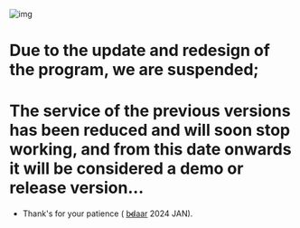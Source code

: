![img](https://github.com/bdaar/Anti-Sanction/blob/main/UI-UX/update.png)

# Due to the update and redesign of the program, we are suspended;

# The service of the previous versions has been reduced and will soon stop working, and from this date onwards it will be considered a demo or release version...

+ Thank's for your patience ( [b̴d̴aar](https://github.com/bdaar) 2024 JAN).
